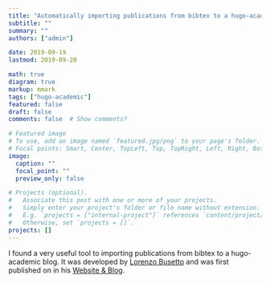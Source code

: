 ```yaml
---
title: "Automatically importing publications from bibtex to a hugo-academic blog"
subtitle: ""
summary: ""
authors: ["admin"]

date: 2019-09-19
lastmod: 2019-09-20

math: true
diagram: true
markup: mmark
tags: ["hugo-academic"]
featured: false
draft: false
comments: false  # Show comments?

# Featured image
# To use, add an image named `featured.jpg/png` to your page's folder.
# Focal points: Smart, Center, TopLeft, Top, TopRight, Left, Right, BottomLeft, Bottom, BottomRight.
image:
  caption: ""
  focal_point: ""
  preview_only: false

# Projects (optional).
#   Associate this post with one or more of your projects.
#   Simply enter your project's folder or file name without extension.
#   E.g. `projects = ["internal-project"]` references `content/project/deep-learning/index.md`.
#   Otherwise, set `projects = []`.
projects: []
---
```


I found a very useful tool to importing publications from bibtex to a hugo-academic blog. It was developed by [Lorenzo Busetto](https://lbusett.netlify.com/) and was first published on in his [Website & Blog](https://lbusett.netlify.com/post/automatically-importing-publications-from-bibtex-to-a-hugo-academic-blog/).

